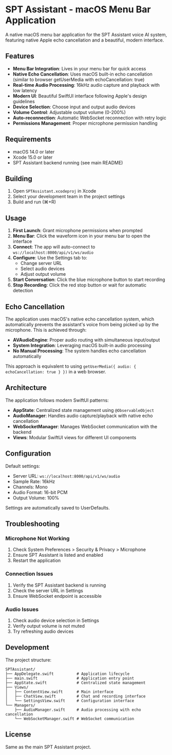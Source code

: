 # SPT Assistant - macOS Menu Bar Application

A native macOS menu bar application for the SPT Assistant voice AI system, featuring native Apple echo cancellation and a beautiful, modern interface.

## Features

- **Menu Bar Integration**: Lives in your menu bar for quick access
- **Native Echo Cancellation**: Uses macOS built-in echo cancellation (similar to browser getUserMedia with echoCancellation: true)
- **Real-time Audio Processing**: 16kHz audio capture and playback with low latency
- **Modern UI**: Beautiful SwiftUI interface following Apple's design guidelines
- **Device Selection**: Choose input and output audio devices
- **Volume Control**: Adjustable output volume (0-200%)
- **Auto-reconnection**: Automatic WebSocket reconnection with retry logic
- **Permissions Management**: Proper microphone permission handling

## Requirements

- macOS 14.0 or later
- Xcode 15.0 or later
- SPT Assistant backend running (see main README)

## Building

1. Open `SPTAssistant.xcodeproj` in Xcode
2. Select your development team in the project settings
3. Build and run (⌘+R)

## Usage

1. **First Launch**: Grant microphone permissions when prompted
2. **Menu Bar**: Click the waveform icon in your menu bar to open the interface
3. **Connect**: The app will auto-connect to `ws://localhost:8000/api/v1/ws/audio`
4. **Configure**: Use the Settings tab to:
   - Change server URL
   - Select audio devices
   - Adjust output volume
5. **Start Conversation**: Click the blue microphone button to start recording
6. **Stop Recording**: Click the red stop button or wait for automatic detection

## Echo Cancellation

The application uses macOS's native echo cancellation system, which automatically prevents the assistant's voice from being picked up by the microphone. This is achieved through:

- **AVAudioEngine**: Proper audio routing with simultaneous input/output
- **System Integration**: Leveraging macOS built-in audio processing
- **No Manual Processing**: The system handles echo cancellation automatically

This approach is equivalent to using `getUserMedia({ audio: { echoCancellation: true } })` in a web browser.

## Architecture

The application follows modern SwiftUI patterns:

- **AppState**: Centralized state management using `@ObservableObject`
- **AudioManager**: Handles audio capture/playback with native echo cancellation
- **WebSocketManager**: Manages WebSocket communication with the backend
- **Views**: Modular SwiftUI views for different UI components

## Configuration

Default settings:
- Server URL: `ws://localhost:8000/api/v1/ws/audio`
- Sample Rate: 16kHz
- Channels: Mono
- Audio Format: 16-bit PCM
- Output Volume: 100%

Settings are automatically saved to UserDefaults.

## Troubleshooting

### Microphone Not Working
1. Check System Preferences > Security & Privacy > Microphone
2. Ensure SPT Assistant is listed and enabled
3. Restart the application

### Connection Issues
1. Verify the SPT Assistant backend is running
2. Check the server URL in Settings
3. Ensure WebSocket endpoint is accessible

### Audio Issues
1. Check audio device selection in Settings
2. Verify output volume is not muted
3. Try refreshing audio devices

## Development

The project structure:
```
SPTAssistant/
├── AppDelegate.swift          # Application lifecycle
├── main.swift                 # Application entry point
├── AppState.swift             # Centralized state management
├── Views/
│   ├── ContentView.swift      # Main interface
│   ├── ChatView.swift         # Chat and recording interface
│   └── SettingsView.swift     # Configuration interface
└── Managers/
    ├── AudioManager.swift     # Audio processing with echo cancellation
    └── WebSocketManager.swift # WebSocket communication
```

## License

Same as the main SPT Assistant project. 